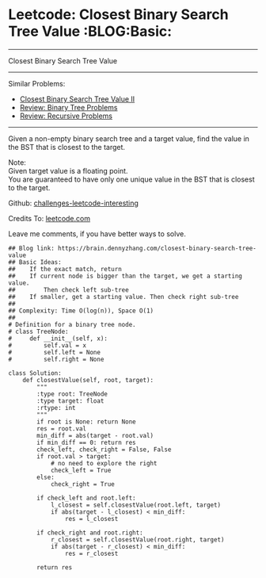 # Leetcode: Closest Binary Search Tree Value     :BLOG:Basic:


---

Closest Binary Search Tree Value  

---

Similar Problems:  
-   [Closest Binary Search Tree Value II](https://brain.dennyzhang.com/closest-binary-search-tree-value-ii)
-   [Review: Binary Tree Problems](https://brain.dennyzhang.com/review-binarytree)
-   [Review: Recursive Problems](https://brain.dennyzhang.com/review-recursive)

---

Given a non-empty binary search tree and a target value, find the value in the BST that is closest to the target.  

Note:  
Given target value is a floating point.  
You are guaranteed to have only one unique value in the BST that is closest to the target.  

Github: [challenges-leetcode-interesting](https://github.com/DennyZhang/challenges-leetcode-interesting/tree/master/closest-binary-search-tree-value)  

Credits To: [leetcode.com](https://leetcode.com/problems/closest-binary-search-tree-value/description/)  

Leave me comments, if you have better ways to solve.  

    ## Blog link: https://brain.dennyzhang.com/closest-binary-search-tree-value
    ## Basic Ideas:
    ##    If the exact match, return
    ##    If current node is bigger than the target, we get a starting value.
    ##        Then check left sub-tree
    ##    If smaller, get a starting value. Then check right sub-tree
    ##
    ## Complexity: Time O(log(n)), Space O(1)
    ##
    # Definition for a binary tree node.
    # class TreeNode:
    #     def __init__(self, x):
    #         self.val = x
    #         self.left = None
    #         self.right = None
    
    class Solution:
        def closestValue(self, root, target):
            """
            :type root: TreeNode
            :type target: float
            :rtype: int
            """
            if root is None: return None
            res = root.val
            min_diff = abs(target - root.val)
            if min_diff == 0: return res
            check_left, check_right = False, False
            if root.val > target:
                # no need to explore the right
                check_left = True
            else:
                check_right = True
    
            if check_left and root.left:
                l_closest = self.closestValue(root.left, target)
                if abs(target - l_closest) < min_diff:
                    res = l_closest
    
            if check_right and root.right:
                r_closest = self.closestValue(root.right, target)
                if abs(target - r_closest) < min_diff:
                    res = r_closest
    
            return res